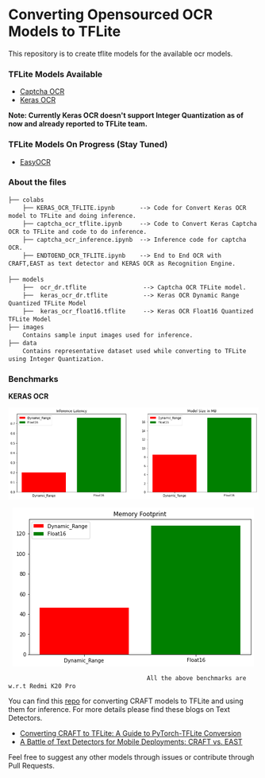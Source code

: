 # Converting Opensourced OCR Models to TFLite

This repository is to create tflite models for the available ocr models.

### TFLite Models Available

- [Captcha OCR](https://keras.io/examples/vision/captcha_ocr/)
- [Keras OCR](https://github.com/faustomorales/keras-ocr)

**Note: Currently Keras OCR doesn't support Integer Quantization as of now and already reported to TFLite team.**

### TFLite Models On Progress (Stay Tuned)

- [EasyOCR](https://github.com/JaidedAI/EasyOCR)

### About the files
 ```
 ├── colabs
     ├── KERAS_OCR_TFLITE.ipynb       --> Code for Convert Keras OCR model to TFLite and doing inference.
     ├── captcha_ocr_tflite.ipynb     --> Code to Convert Keras Captcha OCR to TFLite and code to do inference.
     ├── captcha_ocr_inference.ipynb  --> Inference code for captcha OCR.
     ├── ENDTOEND_OCR_TFLITE.ipynb    --> End to End OCR with CRAFT,EAST as text detector and KERAS OCR as Recognition Engine.

 ├── models
     ├──  ocr_dr.tflite                --> Captcha OCR TFLite model.
     ├──  keras_ocr_dr.tflite          --> Keras OCR Dynamic Range Quantized TFLite Model
     ├──  keras_ocr_float16.tflite     --> Keras OCR Float16 Quantized TFLite Model
 ├── images
     Contains sample input images used for inference.
 ├── data
     Contains representative dataset used while converting to TFLite using Integer Quantization.
 ```
 
### Benchmarks

**KERAS OCR**

![alt text](benchmarks/kerasocr_benchmark.png)
<p align="center">
<img align="center" src="benchmarks/memory_footprint.png">
 </p>
 
                                           All the above benchmarks are w.r.t Redmi K20 Pro
 
You can find this [repo](https://github.com/tulasiram58827/craft_tflite) for converting CRAFT models to TFLite and using them for inference. For more details please find these blogs on Text Detectors.

- [Converting CRAFT to TFLite: A Guide to PyTorch-TFLite Conversion](https://tulasi.dev/craft-in-tflite)
- [A Battle of Text Detectors for Mobile Deployments: CRAFT vs. EAST](https://sayak.dev/optimizing-text-detectors/)


Feel free to suggest any other models through issues or contribute through Pull Requests.

